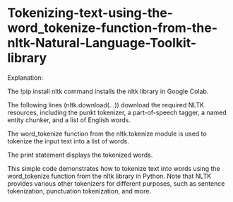 # Tokenizing-text-using-the-word_tokenize-function-from-the-nltk-Natural-Language-Toolkit-library

Explanation:

The !pip install nltk command installs the nltk library in Google Colab.

The following lines (nltk.download(...)) download the required NLTK resources, including the punkt tokenizer, a part-of-speech tagger, a named entity chunker, and a list of English words.

The word_tokenize function from the nltk.tokenize module is used to tokenize the input text into a list of words.

The print statement displays the tokenized words.

This simple code demonstrates how to tokenize text into words using the word_tokenize function from the nltk library in Python. Note that NLTK provides various other tokenizers for different purposes, such as sentence tokenization, punctuation tokenization, and more.
